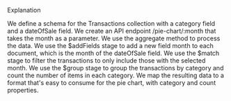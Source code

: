 Explanation

We define a schema for the Transactions collection with a category field and a dateOfSale field.
We create an API endpoint /pie-chart/:month that takes the month as a parameter.
We use the aggregate method to process the data.
We use the $addFields stage to add a new field month to each document, which is the month of the dateOfSale field.
We use the $match stage to filter the transactions to only include those with the selected month.
We use the $group stage to group the transactions by category and count the number of items in each category.
We map the resulting data to a format that's easy to consume for the pie chart, with category and count properties.
